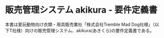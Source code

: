 # 販売管理システム akikura - 要件定義書

本書は愛玩動物向け衣類・用具販売業社「株式会社Tremble Mad Dog社様」（以下T社様）向けの販売管理システム、akikura\(あきくら\)の要件定義書である。





